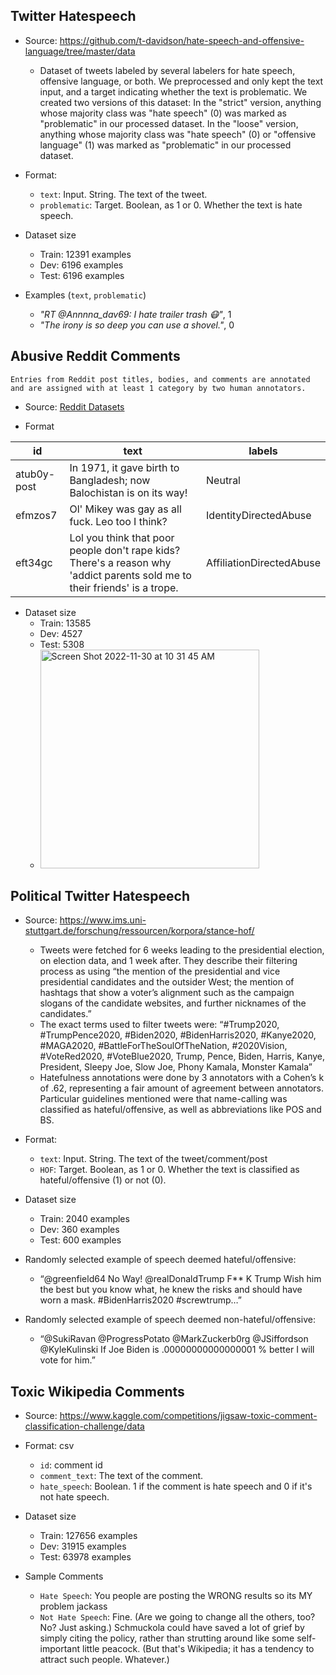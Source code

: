 ## Twitter Hatespeech
* Source: https://github.com/t-davidson/hate-speech-and-offensive-language/tree/master/data
  * Dataset of tweets labeled by several labelers for hate speech, offensive language, or both. We preprocessed and only kept the text input, and a target indicating whether the text is problematic. We created two versions of this dataset: In the "strict" version, anything whose majority class was "hate speech" (0) was marked as "problematic" in our processed dataset. In the "loose" version, anything whose majority class was "hate speech" (0) or "offensive language" (1) was marked as "problematic" in our processed dataset.

* Format:
  * `text`: Input. String. The text of the tweet.
  * `problematic`: Target. Boolean, as 1 or 0. Whether the text is hate speech.

* Dataset size
  * Train: 12391 examples
  * Dev: 6196 examples
  * Test: 6196 examples

* Examples (`text`, `problematic`)
  * *"RT @Annnna_dav69: I hate trailer trash &#128567;"*, 1
  * *"The irony is so deep you can use a shovel."*, 0

## Abusive Reddit Comments

`Entries from Reddit post titles, bodies, and comments are annotated and are assigned with at least 1 category by two human annotators.`

* Source: [Reddit Datasets](https://zenodo.org/record/4881008#.Y4S1XexBy3K )

* Format 


| id      | text |labels |
| ----------- | ----------- |----------- |
| atub0y-post      |In 1971, it gave birth to Bangladesh; now Balochistan is on its way!      |Neutral       |
| efmzos7   | Ol' Mikey was gay as all fuck. Leo too I think?        |IdentityDirectedAbuse       |
| eft34gc   | Lol you think that poor people don't rape kids? There's a reason why 'addict parents sold me to their friends' is a trope.        |AffiliationDirectedAbuse       |


* Dataset size
  * Train: 13585
  * Dev: 4527
  * Test: 5308
  * <img width="350" alt="Screen Shot 2022-11-30 at 10 31 45 AM" src="https://user-images.githubusercontent.com/104866320/204693384-43d52be0-a557-4be8-80da-5bab6e3068fe.png">

## Political Twitter Hatespeech

* Source: https://www.ims.uni-stuttgart.de/forschung/ressourcen/korpora/stance-hof/

  * Tweets were fetched for 6 weeks leading to the presidential election, on election data, and 1 week after. They describe their filtering process as using “the mention of the presidential and vice presidential candidates and the outsider West; the mention of hashtags that show a voter’s alignment such as the campaign slogans of the candidate websites, and further nicknames of the candidates.”
  * The exact terms used to filter tweets were: “#Trump2020, #TrumpPence2020, #Biden2020, #BidenHarris2020, #Kanye2020, #MAGA2020, #BattleForTheSoulOfTheNation, #2020Vision, #VoteRed2020, #VoteBlue2020, Trump, Pence, Biden, Harris, Kanye, President, Sleepy Joe, Slow Joe, Phony Kamala, Monster Kamala”
  * Hatefulness annotations were done by 3 annotators with a Cohen’s k of .62, representing a fair amount of agreement between annotators. Particular guidelines mentioned were that name-calling was classified as hateful/offensive, as well as abbreviations like POS and BS.

* Format: 
  * `text`: Input. String. The text of the tweet/comment/post
  * `HOF`: Target. Boolean, as 1 or 0. Whether the text is classified as hateful/offensive (1) or not (0).

* Dataset size
  * Train: 2040 examples
  * Dev: 360 examples
  * Test: 600 examples
* Randomly selected example of speech deemed hateful/offensive:
  * “@greenfield64 No Way!   @realDonaldTrump   F** K Trump  Wish him the best but you know what, he knew the risks and should have worn a mask.  #BidenHarris2020 #screwtrump…”
* Randomly selected example of speech deemed non-hateful/offensive:
  * “@SukiRavan @ProgressPotato @MarkZuckerb0rg @JSiffordson @KyleKulinski If Joe Biden is .00000000000000001 % better I will vote for him.”

## Toxic Wikipedia Comments
* Source: https://www.kaggle.com/competitions/jigsaw-toxic-comment-classification-challenge/data

* Format: csv
   * `id`: comment id 
   * `comment_text`: The text of the comment.
   * `hate_speech`: Boolean. 1 if the comment is hate speech and 0 if it's not hate speech.

* Dataset size
  * Train: 127656 examples
  * Dev: 31915 examples
  * Test: 63978 examples

* Sample Comments
  * `Hate Speech`: You people are posting the WRONG results so its MY problem jackass
  * `Not Hate Speech`: Fine. (Are we going to change all the others, too? No? Just asking.) Schmuckola could have saved a lot of grief by simply citing the policy, rather than strutting around like some self-important little peacock. (But that's Wikipedia; it has a tendency to attract such people. Whatever.)
